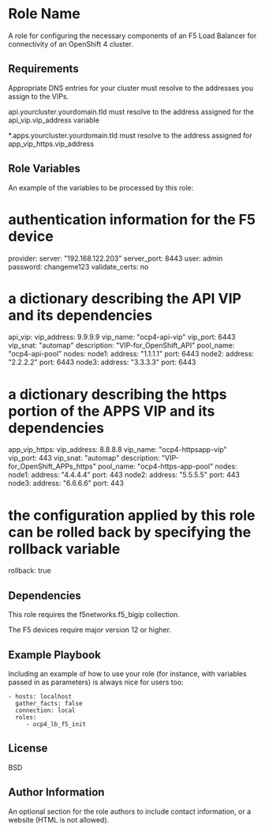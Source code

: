 Role Name
=========

A role for configuring the necessary components of an F5 Load Balancer for connectivity of an OpenShift 4 cluster.

Requirements
------------

Appropriate DNS entries for your cluster must resolve to the addresses you assign to the VIPs.

api.yourcluster.yourdomain.tld must resolve to the address assigned for the api_vip.vip_address variable

*.apps.yourcluster.yourdomain.tld must resolve to the address assigned for app_vip_https.vip_address

Role Variables
--------------

An example of the variables to be processed by this role:

# authentication information for the F5 device
provider:
  server: "192.168.122.203"
  server_port: 8443
  user: admin
  password: changeme123
  validate_certs: no

# a dictionary describing the API VIP and its dependencies
api_vip:
  vip_address: 9.9.9.9
  vip_name: "ocp4-api-vip"
  vip_port: 6443
  vip_snat: "automap"
  description: "VIP-for_OpenShift_API"
  pool_name: "ocp4-api-pool"
  nodes:
    node1:
      address: "1.1.1.1"
      port: 6443
    node2:
      address: "2.2.2.2"
      port: 6443
    node3:
      address: "3.3.3.3"
      port: 6443

# a dictionary describing the https portion of the APPS VIP and its dependencies
app_vip_https:
  vip_address: 8.8.8.8
  vip_name: "ocp4-httpsapp-vip"
  vip_port: 443
  vip_snat: "automap"
  description: "VIP-for_OpenShift_APPs_https"
  pool_name: "ocp4-https-app-pool"
  nodes:
    node1:
      address: "4.4.4.4"
      port: 443
    node2:
      address: "5.5.5.5"
      port: 443
    node3:
      address: "6.6.6.6"
      port: 443

# the configuration applied by this role can be rolled back by specifying the rollback variable
rollback: true

Dependencies
------------

This role requires the f5networks.f5_bigip collection.

The F5 devices require major version 12 or higher.


Example Playbook
----------------

Including an example of how to use your role (for instance, with variables passed in as parameters) is always nice for users too:

    - hosts: localhost
      gather_facts: false
      connection: local
      roles:
         - ocp4_lb_f5_init

License
-------

BSD

Author Information
------------------

An optional section for the role authors to include contact information, or a website (HTML is not allowed).
